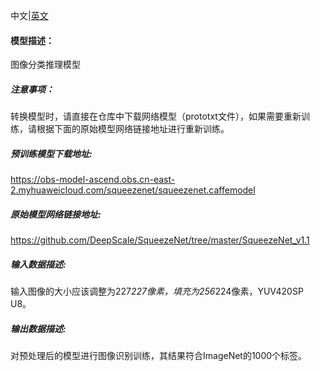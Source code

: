 中文|[英文](README_en.md)
#### 模型描述：

图像分类推理模型

##### 注意事项：
转换模型时，请直接在仓库中下载网络模型（prototxt文件），如果需要重新训练，请根据下面的原始模型网络链接地址进行重新训练。

##### 预训练模型下载地址:
https://obs-model-ascend.obs.cn-east-2.myhuaweicloud.com/squeezenet/squeezenet.caffemodel

##### 原始模型网络链接地址:
https://github.com/DeepScale/SqueezeNet/tree/master/SqueezeNet_v1.1

##### 输入数据描述:

输入图像的大小应该调整为227*227像素，填充为256*224像素，YUV420SP U8。

##### 输出数据描述:

对预处理后的模型进行图像识别训练，其结果符合ImageNet的1000个标签。